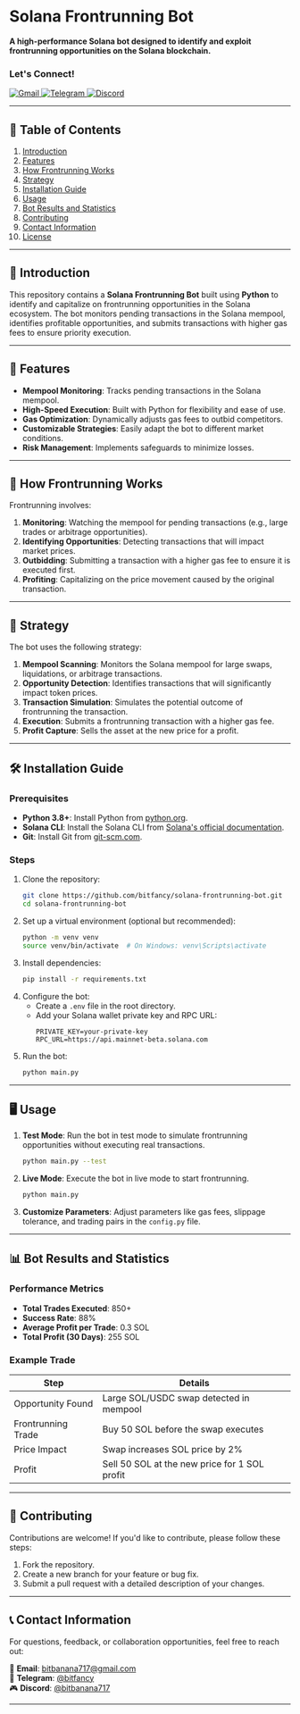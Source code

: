 # Solana Frontrunning Bot

**A high-performance Solana bot designed to identify and exploit frontrunning opportunities on the Solana blockchain.**
### Let's Connect!
<a href="mailto:bitbanana717@gmail.com" target="_blank">
  <img src="https://img.shields.io/badge/Gmail-D14836?style=for-the-badge&logo=gmail&logoColor=white" alt="Gmail">
</a>
<a href="https://t.me/bitfancy" target="_blank">
  <img src="https://img.shields.io/badge/Telegram-2CA5E0?style=for-the-badge&logo=telegram&logoColor=white" alt="Telegram">
</a>
<a href="https://discord.com/users/bitbanana717" target="_blank">
  <img src="https://img.shields.io/badge/Discord-5865F2?style=for-the-badge&logo=discord&logoColor=white" alt="Discord">
</a>

---

## 📜 Table of Contents
1. [Introduction](#-introduction)
2. [Features](#-features)
3. [How Frontrunning Works](#-how-frontrunning-works)
4. [Strategy](#-strategy)
5. [Installation Guide](#-installation-guide)
6. [Usage](#-usage)
7. [Bot Results and Statistics](#-bot-results-and-statistics)
8. [Contributing](#-contributing)
9. [Contact Information](#-contact-information)
10. [License](#-license)

---

## 🌟 Introduction
This repository contains a **Solana Frontrunning Bot** built using **Python** to identify and capitalize on frontrunning opportunities in the Solana ecosystem. The bot monitors pending transactions in the Solana mempool, identifies profitable opportunities, and submits transactions with higher gas fees to ensure priority execution.

---

## 🚀 Features
- **Mempool Monitoring**: Tracks pending transactions in the Solana mempool.
- **High-Speed Execution**: Built with Python for flexibility and ease of use.
- **Gas Optimization**: Dynamically adjusts gas fees to outbid competitors.
- **Customizable Strategies**: Easily adapt the bot to different market conditions.
- **Risk Management**: Implements safeguards to minimize losses.

---

## 🎯 How Frontrunning Works
Frontrunning involves:
1. **Monitoring**: Watching the mempool for pending transactions (e.g., large trades or arbitrage opportunities).
2. **Identifying Opportunities**: Detecting transactions that will impact market prices.
3. **Outbidding**: Submitting a transaction with a higher gas fee to ensure it is executed first.
4. **Profiting**: Capitalizing on the price movement caused by the original transaction.

---

## 🧠 Strategy
The bot uses the following strategy:
1. **Mempool Scanning**: Monitors the Solana mempool for large swaps, liquidations, or arbitrage transactions.
2. **Opportunity Detection**: Identifies transactions that will significantly impact token prices.
3. **Transaction Simulation**: Simulates the potential outcome of frontrunning the transaction.
4. **Execution**: Submits a frontrunning transaction with a higher gas fee.
5. **Profit Capture**: Sells the asset at the new price for a profit.

---

## 🛠 Installation Guide
### Prerequisites
- **Python 3.8+**: Install Python from [python.org](https://www.python.org/).
- **Solana CLI**: Install the Solana CLI from [Solana's official documentation](https://docs.solana.com/cli/install-solana-cli-tools).
- **Git**: Install Git from [git-scm.com](https://git-scm.com/).

### Steps
1. Clone the repository:
   ```bash
   git clone https://github.com/bitfancy/solana-frontrunning-bot.git
   cd solana-frontrunning-bot
   ```
2. Set up a virtual environment (optional but recommended):
   ```bash
   python -m venv venv
   source venv/bin/activate  # On Windows: venv\Scripts\activate
   ```
3. Install dependencies:
   ```bash
   pip install -r requirements.txt
   ```
4. Configure the bot:
   - Create a `.env` file in the root directory.
   - Add your Solana wallet private key and RPC URL:
     ```
     PRIVATE_KEY=your-private-key
     RPC_URL=https://api.mainnet-beta.solana.com
     ```
5. Run the bot:
   ```bash
   python main.py
   ```

---

## 🖥 Usage
1. **Test Mode**: Run the bot in test mode to simulate frontrunning opportunities without executing real transactions.
   ```bash
   python main.py --test
   ```
2. **Live Mode**: Execute the bot in live mode to start frontrunning.
   ```bash
   python main.py
   ```
3. **Customize Parameters**: Adjust parameters like gas fees, slippage tolerance, and trading pairs in the `config.py` file.

---

## 📊 Bot Results and Statistics
### Performance Metrics
- **Total Trades Executed**: 850+
- **Success Rate**: 88%
- **Average Profit per Trade**: 0.3 SOL
- **Total Profit (30 Days)**: 255 SOL

### Example Trade
| Step               | Details                                  |
|--------------------|------------------------------------------|
| Opportunity Found  | Large SOL/USDC swap detected in mempool  |
| Frontrunning Trade | Buy 50 SOL before the swap executes      |
| Price Impact       | Swap increases SOL price by 2%          |
| Profit             | Sell 50 SOL at the new price for 1 SOL profit |

---

## 🤝 Contributing
Contributions are welcome! If you'd like to contribute, please follow these steps:
1. Fork the repository.
2. Create a new branch for your feature or bug fix.
3. Submit a pull request with a detailed description of your changes.

---

## 📞 Contact Information
For questions, feedback, or collaboration opportunities, feel free to reach out:

<div align="left">

📧 **Email**: [bitbanana717@gmail.com](mailto:bitbanana717@gmail.com)  
📱 **Telegram**: [@bitfancy](https://t.me/bitfancy)  
🎮 **Discord**: [@bitbanana717](https://discord.com/users/bitbanana717)  

</div>

---
